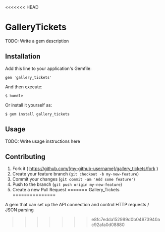 <<<<<<< HEAD
# GalleryTickets

TODO: Write a gem description

## Installation

Add this line to your application's Gemfile:

    gem 'gallery_tickets'

And then execute:

    $ bundle

Or install it yourself as:

    $ gem install gallery_tickets

## Usage

TODO: Write usage instructions here

## Contributing

1. Fork it ( https://github.com/[my-github-username]/gallery_tickets/fork )
2. Create your feature branch (`git checkout -b my-new-feature`)
3. Commit your changes (`git commit -am 'Add some feature'`)
4. Push to the branch (`git push origin my-new-feature`)
5. Create a new Pull Request
=======
Gallery_Tickets
===============

A gem that can set up the API connection and control HTTP requests / JSON parsing
>>>>>>> e8fc7edda152989d0b04973940ac92afa0d08880
